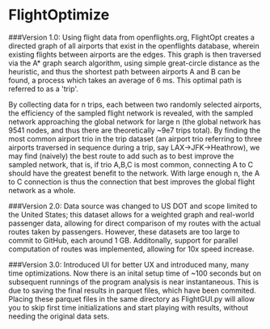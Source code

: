 # FlightOptimize


###Version 1.0:
Using flight data from openflights.org, FlightOpt creates a directed graph of all airports that exist in the openflights database, wherein existing flights between airports are the edges. This graph is then traversed via the A* graph search algorithm, using simple great-circle distance as the heuristic, and thus the shortest path between airports A and B can be found, a process which takes an average of 6 ms. This optimal path is referred to as a 'trip'.

By collecting data for n trips, each between two randomly selected airports, the efficiency of the sampled flight network is revealed, with the sampled network approaching the global network for large n (the global network has 9541 nodes, and thus there are theoretically ~9e7 trips total). By finding the most common airport trio in the trip dataset (an airport trio referring to three airports traversed in sequence during a trip, say LAX->JFK->Heathrow), we may find (naively) the best route to add such as to best improve the sampled network, that is, if trio A,B,C is most common, connecting A to C should have the greatest benefit to the network. With large enough n, the A to C connection is thus the connection that best improves the global flight network as a whole.

###Version 2.0:
Data source was changed to US DOT and scope limited to the United States; this dataset allows for a weighted graph and real-world passenger data, allowing for direct comparison of my routes with the actual routes taken by passengers. However, these datasets are too large to commit to GitHub, each around 1 GB. Additonally, support for parallel computation of routes was implemented, allowing for 10x speed increase.

###Version 3.0:
Introduced UI for better UX and introduced many, many time optimizations. Now there is an inital setup time of ~100 seconds but on subsequent runnings of the program analysis is near instantaneous. This is due to saving the final results in parquet files, which have been commited. Placing these parquet files in the same directory as FlightGUI.py will allow you to skip first time initializations and start playing with results, without needing the original data sets. 
